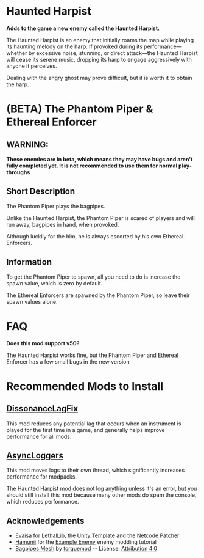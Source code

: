 # Haunted Harpist
**Adds to the game a new enemy called the Haunted Harpist.**
<p>The Haunted Harpist is an enemy that initially roams the map while playing its haunting melody on the harp. If provoked during its performance—whether by excessive noise, stunning, or direct attack—the Haunted Harpist will cease its serene music, dropping its harp to engage aggressively with anyone it perceives.</p>

<p>Dealing with the angry ghost may prove difficult, but it is worth it to obtain the harp.</p>

# (BETA) The Phantom Piper & Ethereal Enforcer
## WARNING: 
**These enemies are in beta, which means they may have bugs and aren't fully completed yet. It is not recommended to use them for normal play-throughs**

## Short Description
The Phantom Piper plays the bagpipes.

Unlike the Haunted Harpist, the Phantom Piper is scared of players and will run away, bagpipes in hand, when provoked.

Although luckily for the him, he is always escorted by his own Ethereal Enforcers.

## Information

To get the Phantom Piper to spawn, all you need to do is increase the spawn value, which is zero by default.

The Ethereal Enforcers are spawned by the Phantom Piper, so leave their spawn values alone.

# FAQ

**Does this mod support v50?**

The Haunted Harpist works fine, but the Phantom Piper and Ethereal Enforcer has a few small bugs in the new version

# Recommended Mods to Install

## [DissonanceLagFix](https://thunderstore.io/c/lethal-company/p/linkoid/DissonanceLagFix/) 
This mod reduces any potential lag that occurs when an instrument is played for the first time in a game, and generally helps improve performance for all mods.

## [AsyncLoggers](https://thunderstore.io/c/lethal-company/p/mattymatty/AsyncLoggers/)
This mod moves logs to their own thread, which significantly increases performance for modpacks.

The Haunted Harpist mod does not log anything unless it's an error, but you should still install this mod because many other mods do spam the console, which reduces performance.

## Acknowledgements

- [Evaisa](https://github.com/EvaisaDev) for [LethalLib](https://github.com/EvaisaDev/LethalLib), the [Unity Template](https://github.com/EvaisaDev/LethalCompanyUnityTemplate) and the [Netcode Patcher](https://github.com/EvaisaDev/UnityNetcodePatcher)
- [Hamunii](https://github.com/Hamunii) for the [Example Enemy](https://lethal.wiki/dev/apis/lethallib/custom-enemies/overview) enemy modding tutorial
- [Bagpipes Mesh](https://sketchfab.com/3d-models/bagpipes-mesh-free-to-download-48214a76a8694f64be9fe75225a51a57) by [torquemod](https://sketchfab.com/torquemod) -- License: [Attribution 4.0](https://creativecommons.org/licenses/by/4.0/)